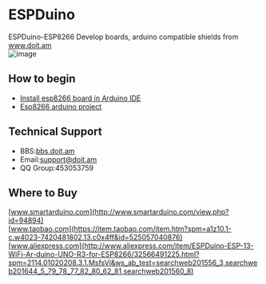 # ESPDuino
ESPDuino-ESP8266 Develop boards, arduino compatible shields from www.doit.am<br>
![image](https://github.com/SmartArduino/ESPDuino/blob/master/image/espduino.png)

## How to begin
* [Install esp8266 board in Arduino IDE](http://bbs.doit.am/forum.php?mod=viewthread&tid=223&extra=page%3D1)
* [Esp8266 arduino project](https://github.com/esp8266/Arduino)

## Technical Support
* BBS:[bbs.doit.am](www.bbs.doit.am)<br>
* Email:support@doit.am<br>
* QQ Group:453053759<br>

## Where to Buy
[www.smartarduino.com](http://www.smartarduino.com/view.php?id=94894)<br>
[www.taobao.com](https://item.taobao.com/item.htm?spm=a1z10.1-c.w4023-7420481802.13.c0x4ff&id=525057040876)<br>
[www.aliexpress.com](http://www.aliexpress.com/item/ESPDuino-ESP-13-WiFi-Ar-duino-UNO-R3-for-ESP8266/32566491225.html?spm=2114.01020208.3.1.MsfsVi&ws_ab_test=searchweb201556_3,searchweb201644_5_79_78_77_82_80_62_81,searchweb201560_8)<br>

